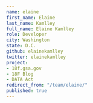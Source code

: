 ```yaml
---
name: elaine
first_name: Elaine
last_name: Kamlley
full_name: Elaine Kamlley
role: Developer
city: Washington
state: D.C.
github: elainekamlley
twitter: elainekamlley
project:
- 18f.gsa.gov
- 18F Blog
- DATA Act
redirect_from: "/team/elaine/"
published: true
---
```


